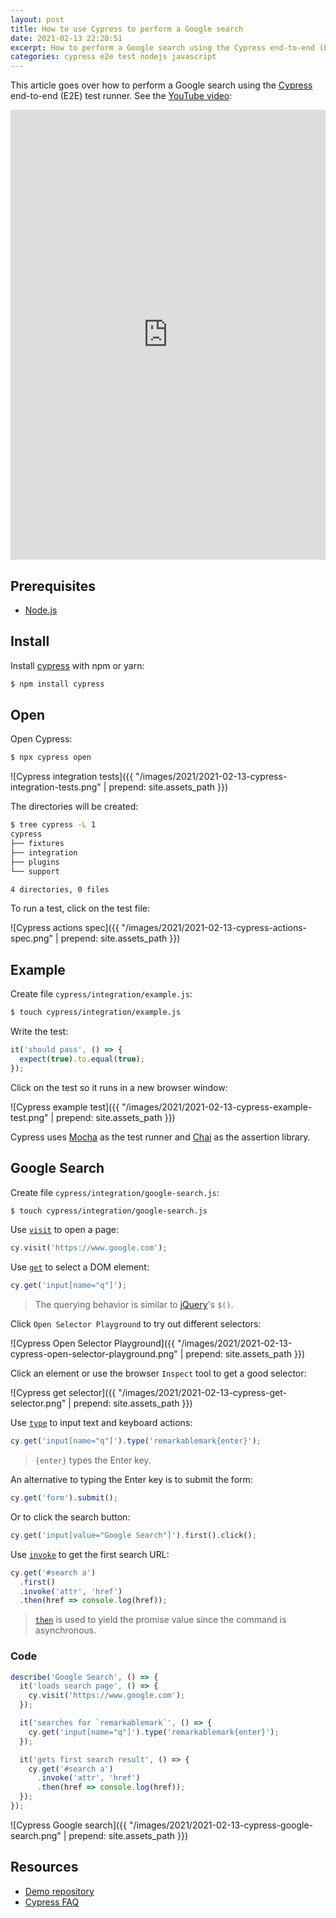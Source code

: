 ```yaml
---
layout: post
title: How to use Cypress to perform a Google search
date: 2021-02-13 22:20:51
excerpt: How to perform a Google search using the Cypress end-to-end (E2E) test runner.
categories: cypress e2e test nodejs javascript
---
```


This article goes over how to perform a Google search using the [Cypress](https://b.remarkabl.org/cypress) end-to-end (E2E) test runner. See the [YouTube video](https://b.remarkabl.org/3b7vq1Q):

<iframe width="100%" height="720" src="https://www.youtube.com/embed/XuCXwqLkyVI?list=PLVgOtoUBG2mdLpj6qT5DXfg5_pGPTDrJZ" frameborder="0" allow="accelerometer; autoplay; clipboard-write; encrypted-media; gyroscope; picture-in-picture" allowfullscreen></iframe>

## Prerequisites

- [Node.js](http://b.remarkabl.org/nodejs-site)

## Install

Install [cypress](https://www.npmjs.com/package/cypress) with npm or yarn:

```sh
$ npm install cypress
```

## Open

Open Cypress:

```sh
$ npx cypress open
```

![Cypress integration tests]({{ "/images/2021/2021-02-13-cypress-integration-tests.png" | prepend: site.assets_path }})

The directories will be created:

```sh
$ tree cypress -L 1
cypress
├── fixtures
├── integration
├── plugins
└── support

4 directories, 0 files
```

To run a test, click on the test file:

![Cypress actions spec]({{ "/images/2021/2021-02-13-cypress-actions-spec.png" | prepend: site.assets_path }})

## Example

Create file `cypress/integration/example.js`:

```sh
$ touch cypress/integration/example.js
```

Write the test:

```js
it('should pass', () => {
  expect(true).to.equal(true);
});
```

Click on the test so it runs in a new browser window:

![Cypress example test]({{ "/images/2021/2021-02-13-cypress-example-test.png" | prepend: site.assets_path }})

Cypress uses [Mocha](https://mochajs.org/) as the test runner and [Chai](https://www.chaijs.com/) as the assertion library.

## Google Search

Create file `cypress/integration/google-search.js`:

```sh
$ touch cypress/integration/google-search.js
```

Use [`visit`](https://docs.cypress.io/api/commands/visit.html) to open a page:

```js
cy.visit('https://www.google.com');
```

Use [`get`](https://docs.cypress.io/api/commands/get.html) to select a DOM element:

```js
cy.get('input[name="q"]');
```

> The querying behavior is similar to [jQuery](https://jquery.com/)'s `$()`.

Click `Open Selector Playground` to try out different selectors:

![Cypress Open Selector Playground]({{ "/images/2021/2021-02-13-cypress-open-selector-playground.png" | prepend: site.assets_path }})

Click an element or use the browser `Inspect` tool to get a good selector:

![Cypress get selector]({{ "/images/2021/2021-02-13-cypress-get-selector.png" | prepend: site.assets_path }})

Use [`type`](https://docs.cypress.io/api/commands/type.html) to input text and keyboard actions:

```js
cy.get('input[name="q"]').type('remarkablemark{enter}');
```

> `{enter}` types the Enter key.

An alternative to typing the Enter key is to submit the form:

```js
cy.get('form').submit();
```

Or to click the search button:

```js
cy.get('input[value="Google Search"]').first().click();
```

Use [`invoke`](https://docs.cypress.io/api/commands/invoke.html) to get the first search URL:

```js
cy.get('#search a')
  .first()
  .invoke('attr', 'href')
  .then(href => console.log(href));
```

> [`then`](https://docs.cypress.io/api/commands/then.html) is used to yield the promise value since the command is asynchronous.

### Code

```js
describe('Google Search', () => {
  it('loads search page', () => {
    cy.visit('https://www.google.com');
  });

  it('searches for `remarkablemark`', () => {
    cy.get('input[name="q"]').type('remarkablemark{enter}');
  });

  it('gets first search result', () => {
    cy.get('#search a')
      .invoke('attr', 'href')
      .then(href => console.log(href));
  });
});
```

![Cypress Google search]({{ "/images/2021/2021-02-13-cypress-google-search.png" | prepend: site.assets_path }})

## Resources

- [Demo repository](https://b.remarkabl.org/37901uU)
- [Cypress FAQ](https://docs.cypress.io/faq/questions/using-cypress-faq.html)
